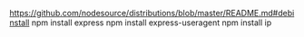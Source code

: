 https://github.com/nodesource/distributions/blob/master/README.md#debinstall
npm install express
npm install express-useragent
npm install ip

